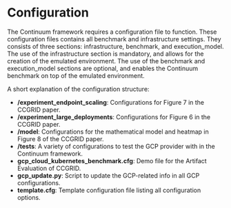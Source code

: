 # Configuration
The Continuum framework requires a configuration file to function.
These configuration files contains all benchmark and infrastructure settings.
They consists of three sections: infrastructure, benchmark, and execution_model. 
The use of the infrastructure section is mandatory, and allows for the creation of the emulated environment.
The use of the benchmark and execution_model sections are optional, and enables the Continuum benchmark on top of the emulated environment.

A short explanation of the configuration structure:

* **/experiment_endpoint_scaling**: Configurations for Figure 7 in the CCGRID paper.
* **/experiment_large_deployments**: Configurations for Figure 6 in the CCGRID paper.
* **/model**: Configurations for the mathematical model and heatmap in Figure 8 of the CCGRID paper.
* **/tests**: A variety of configurations to test the GCP provider with in the Continuum framework.
* **gcp_cloud_kubernetes_benchmark.cfg**: Demo file for the Artifact Evaluation of CCGRID.
* **gcp_update.py**: Script to update the GCP-related info in all GCP configurations.
* **template.cfg**: Template configuration file listing all configuration options.
